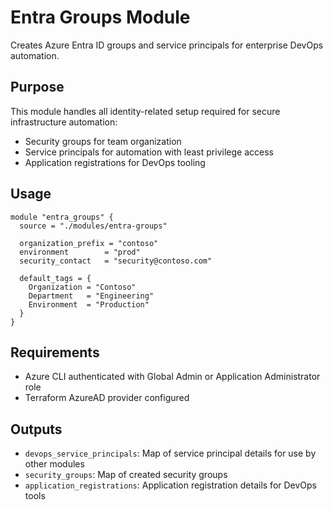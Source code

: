 # Entra Groups Module

Creates Azure Entra ID groups and service principals for enterprise DevOps automation.

## Purpose

This module handles all identity-related setup required for secure infrastructure automation:

- Security groups for team organization
- Service principals for automation with least privilege access
- Application registrations for DevOps tooling

## Usage

```hcl
module "entra_groups" {
  source = "./modules/entra-groups"
  
  organization_prefix = "contoso"
  environment        = "prod"
  security_contact   = "security@contoso.com"
  
  default_tags = {
    Organization = "Contoso"
    Department   = "Engineering"
    Environment  = "Production"
  }
}
```

## Requirements

- Azure CLI authenticated with Global Admin or Application Administrator role
- Terraform AzureAD provider configured

## Outputs

- `devops_service_principals`: Map of service principal details for use by other modules
- `security_groups`: Map of created security groups
- `application_registrations`: Application registration details for DevOps tools
